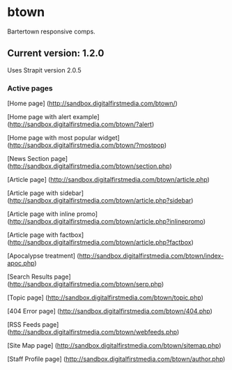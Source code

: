 btown
=====

Bartertown responsive comps.

## Current version: 1.2.0
Uses Strapit version 2.0.5


### Active pages

[Home page]
(http://sandbox.digitalfirstmedia.com/btown/)

[Home page with alert example]
(http://sandbox.digitalfirstmedia.com/btown/?alert)

[Home page with most popular widget]
(http://sandbox.digitalfirstmedia.com/btown/?mostpop)

[News Section page]
(http://sandbox.digitalfirstmedia.com/btown/section.php)

[Article page]
(http://sandbox.digitalfirstmedia.com/btown/article.php)

[Article page with sidebar]
(http://sandbox.digitalfirstmedia.com/btown/article.php?sidebar)

[Article page with inline promo]
(http://sandbox.digitalfirstmedia.com/btown/article.php?inlinepromo)

[Article page with factbox]
(http://sandbox.digitalfirstmedia.com/btown/article.php?factbox)

[Apocalypse treatment]
(http://sandbox.digitalfirstmedia.com/btown/index-apoc.php)

[Search Results page]
(http://sandbox.digitalfirstmedia.com/btown/serp.php)

[Topic page]
(http://sandbox.digitalfirstmedia.com/btown/topic.php)

[404 Error page]
(http://sandbox.digitalfirstmedia.com/btown/404.php)

[RSS Feeds page]
(http://sandbox.digitalfirstmedia.com/btown/webfeeds.php)

[Site Map page]
(http://sandbox.digitalfirstmedia.com/btown/sitemap.php)

[Staff Profile page]
(http://sandbox.digitalfirstmedia.com/btown/author.php)